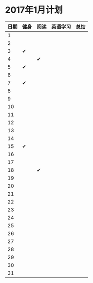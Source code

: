 
# 2017年1月计划

 日期|健身|阅读|英语学习|总结
:-----------|:------------|:--------|:---------|:---------
1| | | | |
2| | | | |
3|✔| | | |
4| |✔| | |
5|✔| | | |
6| | | | |
7|✔| | | |
8| | | | |
9| | | | |
10| | | | |
11| | | | |   
12| | | | |
13| | | | |
14| | | | |
15|✔| | | |
16| | | | |
17| | | | |
18| |✔| | |
19| | | | |
20| | | | |
21| | | | |
22| | | | |
23| | | | |
24| | | | |
25| | | | |
26| | | | |
27| | | | |
28| | | | |
29| | | | |
30| | | | |
31| | | | |